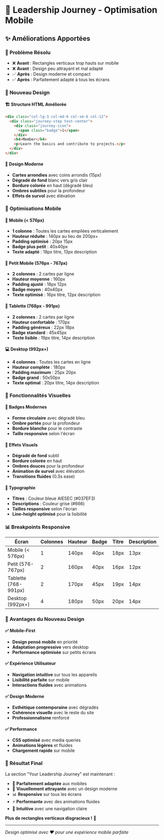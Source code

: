 # 📱 Leadership Journey - Optimisation Mobile

## ✨ Améliorations Apportées

### 🎯 **Problème Résolu**
- ❌ **Avant** : Rectangles verticaux trop hauts sur mobile
- ❌ **Avant** : Design peu attrayant et mal adapté
- ✅ **Après** : Design moderne et compact
- ✅ **Après** : Parfaitement adapté à tous les écrans

### 🎨 **Nouveau Design**

#### 🏗️ **Structure HTML Améliorée**
```html
<div class="col-lg-3 col-md-6 col-sm-6 col-12">
  <div class="journey-step text-center">
    <div class="journey-icon">
      <span class="badge">1</span>
    </div>
    <h4>Member</h4>
    <p>Learn the basics and contribute to projects.</p>
  </div>
</div>
```

#### 🎨 **Design Moderne**
- **Cartes arrondies** avec coins arrondis (15px)
- **Dégradé de fond** blanc vers gris clair
- **Bordure colorée** en haut (dégradé bleu)
- **Ombres subtiles** pour la profondeur
- **Effets de survol** avec élévation

### 📱 **Optimisations Mobile**

#### 📱 **Mobile (< 576px)**
- **1 colonne** : Toutes les cartes empilées verticalement
- **Hauteur réduite** : 140px au lieu de 200px+
- **Padding optimisé** : 20px 15px
- **Badge plus petit** : 40x40px
- **Texte adapté** : 18px titre, 13px description

#### 📱 **Petit Mobile (576px - 767px)**
- **2 colonnes** : 2 cartes par ligne
- **Hauteur moyenne** : 160px
- **Padding ajusté** : 18px 12px
- **Badge moyen** : 40x40px
- **Texte optimisé** : 16px titre, 12px description

#### 📱 **Tablette (768px - 991px)**
- **2 colonnes** : 2 cartes par ligne
- **Hauteur confortable** : 170px
- **Padding généreux** : 22px 18px
- **Badge standard** : 45x45px
- **Texte lisible** : 19px titre, 14px description

#### 💻 **Desktop (992px+)**
- **4 colonnes** : Toutes les cartes en ligne
- **Hauteur complète** : 180px
- **Padding maximum** : 25px 20px
- **Badge grand** : 50x50px
- **Texte optimal** : 20px titre, 14px description

### 🎯 **Fonctionnalités Visuelles**

#### 🎨 **Badges Modernes**
- **Forme circulaire** avec dégradé bleu
- **Ombre portée** pour la profondeur
- **Bordure blanche** pour le contraste
- **Taille responsive** selon l'écran

#### 🌈 **Effets Visuels**
- **Dégradé de fond** subtil
- **Bordure colorée** en haut
- **Ombres douces** pour la profondeur
- **Animation de survol** avec élévation
- **Transitions fluides** (0.3s ease)

#### 📝 **Typographie**
- **Titres** : Couleur bleue AIESEC (#037EF3)
- **Descriptions** : Couleur grise (#666)
- **Tailles responsive** selon l'écran
- **Line-height optimisé** pour la lisibilité

### 📊 **Breakpoints Responsive**

| Écran | Colonnes | Hauteur | Badge | Titre | Description |
|-------|----------|---------|-------|-------|-------------|
| Mobile (< 576px) | 1 | 140px | 40px | 18px | 13px |
| Petit (576-767px) | 2 | 160px | 40px | 16px | 12px |
| Tablette (768-991px) | 2 | 170px | 45px | 19px | 14px |
| Desktop (992px+) | 4 | 180px | 50px | 20px | 14px |

### 🚀 **Avantages du Nouveau Design**

#### ✅ **Mobile-First**
- **Design pensé mobile** en priorité
- **Adaptation progressive** vers desktop
- **Performance optimisée** sur petits écrans

#### ✅ **Expérience Utilisateur**
- **Navigation intuitive** sur tous les appareils
- **Lisibilité parfaite** sur mobile
- **Interactions fluides** avec animations

#### ✅ **Design Moderne**
- **Esthétique contemporaine** avec dégradés
- **Cohérence visuelle** avec le reste du site
- **Professionnalisme** renforcé

#### ✅ **Performance**
- **CSS optimisé** avec media queries
- **Animations légères** et fluides
- **Chargement rapide** sur mobile

### 🎯 **Résultat Final**

La section "Your Leadership Journey" est maintenant :

- 📱 **Parfaitement adaptée** aux mobiles
- 🎨 **Visuellement attrayante** avec un design moderne
- 📊 **Responsive** sur tous les écrans
- ⚡ **Performante** avec des animations fluides
- 🎯 **Intuitive** avec une navigation claire

**Plus de rectangles verticaux disgracieux !** 🎉

---

*Design optimisé avec ❤️ pour une expérience mobile parfaite*

